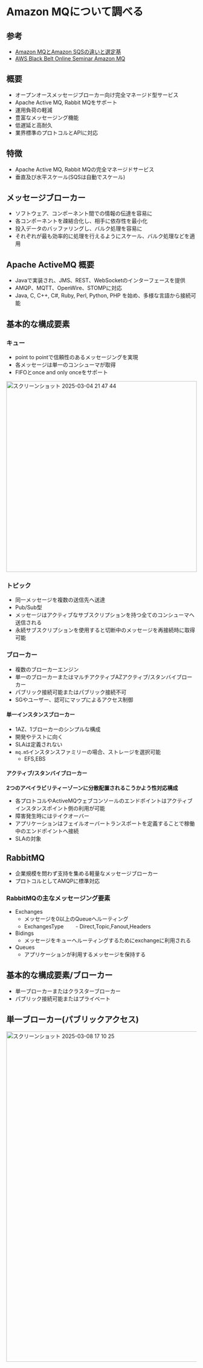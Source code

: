 # Amazon MQについて調べる

## 参考
- [Amazon MQとAmazon SQSの違いと選定基](https://zenn.dev/iwamasa/articles/b5fd0c120ce57a)
- [AWS Black Belt Online Seminar Amazon MQ](https://pages.awscloud.com/rs/112-TZM-766/images/20210317_AWS-BlackBelt_AmazonMQ%20210317a.pdf)

## 概要
- オープンオースメッセージブローカー向け完全マネージド型サービス
- Apache Active MQ, Rabbit MQをサポート
- 運用負荷の軽減
- 豊富なメッセージング機能
- 低遅延と高耐久
- 業界標準のプロトコルとAPIに対応

## 特徴
- Apache Active MQ, Rabbit MQの完全マネージドサービス
- 垂直及び水平スケール(SQSは自動でスケール)

## メッセージブローカー
- ソフトウェア、コンポーネント間での情報の伝達を容易に
- 各コンポーネントを疎結合化し、相手に依存性を最小化
- 投入データのバッファリングし、バルク処理を容易に
- それぞれが最も効率的に処理を行えるようにスケール、バルク処理などを適用

## Apache ActiveMQ 概要
- Javaで実装され、JMS、REST、WebSocketのインターフェースを提供
- AMQP、MQTT、OpenWire、STOMPに対応
- Java, C, C++, C#, Ruby, Perl, Python, PHP を始め、多様な言語から接続可能

## 基本的な構成要素

### キュー
- point to pointで信頼性のあるメッセージングを実現
- 各メッセージは単一のコンシューマが取得
- FIFOとonce and only onceをサポート

<img width="504" alt="スクリーンショット 2025-03-04 21 47 44" src="https://github.com/user-attachments/assets/759d6fb3-8564-40f1-8241-b68d1b0245d5" />

### トピック
- 同一メッセージを複数の送信先へ送達
- Pub/Sub型
- メッセージはアクティブなサブスクリプションを持つ全てのコンシューマへ送信される
- 永続サブスクリプションを使用すると切断中のメッセージを再接続時に取得可能

### ブローカー
- 複数のブローカーエンジン
- 単一のブローカーまたはマルチアクティブAZアクティブ/スタンバイブローカー
- パブリック接続可能またはパブリック接続不可
- SGやユーザー、認可にマップによるアクセス制御

#### 単一インスタンスブローカー
- 1AZ、1ブローカーのシンプルな構成
- 開発やテストに向く
- SLAは定義されない
- `mq.m5`インスタンスファミリーの場合、ストレージを選択可能
  - EFS,EBS
 
#### アクティブ/スタンバイブローカー
**2つのアベイラビリティーゾーンに分散配置されるこうかよう性対応構成**
- 各プロトコルやActiveMQウェブコンソールのエンドポイントはアクティブインスタンスポイント側の利用が可能
- 障害発生時にはテイクオーバー
- アプリケーションはフェイルオーバートランスポートを定義することで稼働中のエンドポイントへ接続
- SLAの対象

## RabbitMQ
- 企業規模を問わず支持を集める軽量なメッセージブローカー
- プロトコルとしてAMQPに標準対応

### RabbitMQの主なメッセージング要素
- Exchanges
  - メッセージを0以上のQueueへルーティング
  - ExchangesType
  　　- Direct,Topic,Fanout,Headers
- Bidings
  - メッセージをキューへルーティングするためにexchangeに利用される
- Queues
  - アプリケーションが利用するメッセージを保持する

## 基本的な構成要素/ブローカー
- 単一ブローカーまたはクラスターブローカー
- パブリック接続可能またはプライベート

## 単一ブローカー(パブリックアクセス)

<img width="873" alt="スクリーンショット 2025-03-08 17 10 25" src="https://github.com/user-attachments/assets/2a63ce4b-ac08-4495-a8fa-0df4d9e9d2a2" />






